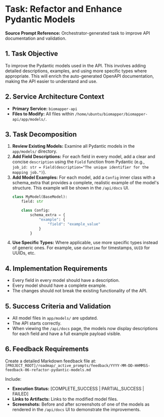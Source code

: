 # Task: Refactor and Enhance Pydantic Models

**Source Prompt Reference:** Orchestrator-generated task to improve API documentation and validation.

## 1. Task Objective

To improve the Pydantic models used in the API. This involves adding detailed descriptions, examples, and using more specific types where appropriate. This will enrich the auto-generated OpenAPI documentation, making the API easier to understand and use.

## 2. Service Architecture Context

- **Primary Service:** `biomapper-api`
- **Files to Modify:** All files within `/home/ubuntu/biomapper/biomapper-api/app/models/`.

## 3. Task Decomposition

1.  **Review Existing Models:** Examine all Pydantic models in the `app/models/` directory.
2.  **Add Field Descriptions:** For each field in every model, add a clear and concise `description` using the `Field` function from Pydantic (e.g., `job_id: str = Field(description="The unique identifier for the mapping job.")`).
3.  **Add Model Examples:** For each model, add a `Config` inner class with a schema_extra that provides a complete, realistic example of the model's structure. This example will be shown in the `/api/docs` UI.
    ```python
    class MyModel(BaseModel):
        field: str

        class Config:
            schema_extra = {
                "example": {
                    "field": "example_value"
                }
            }
    ```
4.  **Use Specific Types:** Where applicable, use more specific types instead of generic ones. For example, use `datetime` for timestamps, `UUID` for UUIDs, etc.

## 4. Implementation Requirements

- Every field in every model should have a description.
- Every model should have a complete example.
- The changes should not break the existing functionality of the API.

## 5. Success Criteria and Validation

- All model files in `app/models/` are updated.
- The API starts correctly.
- When viewing the `/api/docs` page, the models now display descriptions for each field and have a full example payload visible.

## 6. Feedback Requirements

Create a detailed Markdown feedback file at:
`[PROJECT_ROOT]/roadmap/_active_prompts/feedback/YYYY-MM-DD-HHMMSS-feedback-06-refactor-pydantic-models.md`

Include:
-   **Execution Status:** [COMPLETE_SUCCESS | PARTIAL_SUCCESS | FAILED]
-   **Links to Artifacts:** Links to the modified model files.
-   **Screenshots:** Before and after screenshots of one of the models as rendered in the `/api/docs` UI to demonstrate the improvements.
